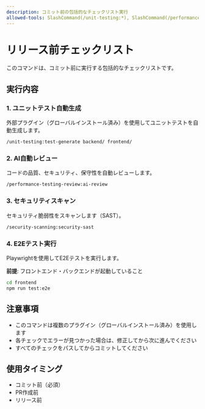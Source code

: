 ```yaml
---
description: コミット前の包括的なチェックリスト実行
allowed-tools: SlashCommand(/unit-testing:*), SlashCommand(/performance-testing-review:*), SlashCommand(/security-scanning:*), Bash(npm run test:e2e:*)
---
```


# リリース前チェックリスト

このコマンドは、コミット前に実行する包括的なチェックリストです。

## 実行内容

### 1. ユニットテスト自動生成
外部プラグイン（グローバルインストール済み）を使用してユニットテストを自動生成します。

```
/unit-testing:test-generate backend/ frontend/
```

### 2. AI自動レビュー
コードの品質、セキュリティ、保守性を自動レビューします。

```
/performance-testing-review:ai-review
```

### 3. セキュリティスキャン
セキュリティ脆弱性をスキャンします（SAST）。

```
/security-scanning:security-sast
```

### 4. E2Eテスト実行
Playwrightを使用してE2Eテストを実行します。

**前提**: フロントエンド・バックエンドが起動していること

```bash
cd frontend
npm run test:e2e
```

## 注意事項

- このコマンドは複数のプラグイン（グローバルインストール済み）を使用します
- 各チェックでエラーが見つかった場合は、修正してから次に進んでください
- すべてのチェックをパスしてからコミットしてください

## 使用タイミング

- コミット前（必須）
- PR作成前
- リリース前
